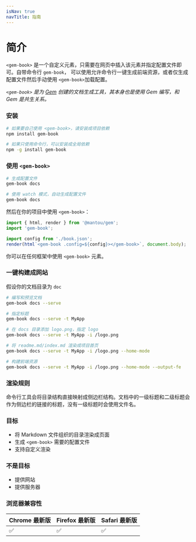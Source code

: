 ```yaml
---
isNav: true
navTitle: 指南
---
```


# 简介

`<gem-book>` 是一个自定义元素，只需要在网页中插入该元素并指定配置文件即可。自带命令行 `gem-book`，
可以使用允许命令行一键生成前端资源，或者仅生成配置文件然后手动使用 `<gem-book>`加载配置。

_`<gem-book>` 是为 [Gem](https://github.com/mantou132/gem) 创建的文档生成工具，其本身也是使用 Gem 编写，和 Gem 是共生关系。_

### 安装

```bash
# 如果要自己使用 <gem-book>，请安装成项目依赖
npm install gem-book

# 如果只使用命令行，可以安装成全局依赖
npm -g install gem-book

```

### 使用 `<gem-book>`

```bash
# 生成配置文件
gem-book docs

# 使用 watch 模式，自动生成配置文件
gem-book docs
```

然后在你的项目中使用 `<gem-book>`：

```js
import { html, render } from '@mantou/gem';
import 'gem-book';

import config from './book.json';
render(html`<gem-book .config=${config}></gem-book>`, document.body);
```

你可以在任何框架中使用 `<gem-book>` 元素。

### 一键构建成网站

假设你的文档目录为 `doc`

```bash
# 编写和预览文档
gem-book docs --serve

# 指定标题
gem-book docs --serve -t MyApp

# 在 docs 目录添加 logo.png，指定 logo
gem-book docs --serve -t MyApp -i /logo.png

# 将 readme.md/index.md 渲染成项目首页
gem-book docs --serve -t MyApp -i /logo.png --home-mode

# 构建前端资源
gem-book docs --serve -t MyApp -i /logo.png --home-mode --output-fe

```

### 渲染规则

命令行工具会将目录结构直接映射成侧边栏结构。文档中的一级标题和二级标题会作为侧边栏的链接的标题，没有一级标题时会使用文件名。

### 目标

- 将 Markdown 文件组织的目录渲染成页面
- 生成 `<gem-book>` 需要的配置文件
- 支持自定义渲染

### 不是目标

- 提供网站
- 提供服务器

### 浏览器兼容性

| Chrome 最新版 | Firefox 最新版 | Safari 最新版 |
| ------------- | -------------- | ------------- |
| ✅            | ✅             | ✅            |
